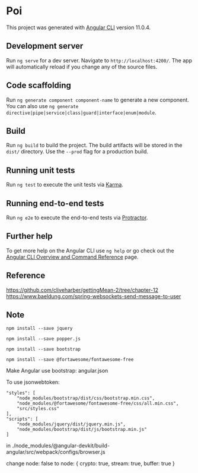 # Poi

This project was generated with [Angular CLI](https://github.com/angular/angular-cli) version 11.0.4.

## Development server

Run `ng serve` for a dev server. Navigate to `http://localhost:4200/`. The app will automatically reload if you change any of the source files.

## Code scaffolding

Run `ng generate component component-name` to generate a new component. You can also use `ng generate directive|pipe|service|class|guard|interface|enum|module`.

## Build

Run `ng build` to build the project. The build artifacts will be stored in the `dist/` directory. Use the `--prod` flag for a production build.

## Running unit tests

Run `ng test` to execute the unit tests via [Karma](https://karma-runner.github.io).

## Running end-to-end tests

Run `ng e2e` to execute the end-to-end tests via [Protractor](http://www.protractortest.org/).

## Further help

To get more help on the Angular CLI use `ng help` or go check out the [Angular CLI Overview and Command Reference](https://angular.io/cli) page.

## Reference

https://github.com/cliveharber/gettingMean-2/tree/chapter-12
https://www.baeldung.com/spring-websockets-send-message-to-user


## Note

```
npm install --save jquery

npm install --save popper.js

npm install --save bootstrap

npm install --save @fortawesome/fontawesome-free
```

Make Angular use bootstrap:
angular.json

To use jsonwebtoken:
```
"styles": [
    "node_modules/bootstrap/dist/css/bootstrap.min.css",
    "node_modules/@fortawesome/fontawesome-free/css/all.min.css",
    "src/styles.css"
],
"scripts": [
    "node_modules/jquery/dist/jquery.min.js",
    "node_modules/bootstrap/dist/js/bootstrap.min.js" 
]
```

in ./node_modules/@angular-devkit/build-angular/src/webpack/configs/browser.js

change 
node: false
to
node: { crypto: true, stream: true, buffer: true }
